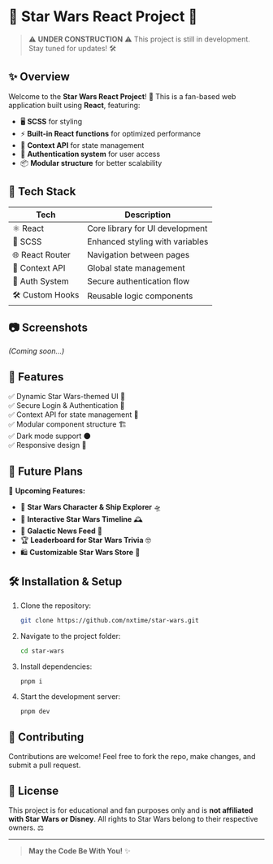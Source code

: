 # 🌌 Star Wars React Project 🚀

> ⚠️ **UNDER CONSTRUCTION** ⚠️
> This project is still in development. Stay tuned for updates! 🛠️

## ✨ Overview

Welcome to the **Star Wars React Project**! 🌠 This is a fan-based web application built using **React**, featuring:

- 🖥️ **SCSS** for styling
- ⚡ **Built-in React functions** for optimized performance
- 🧠 **Context API** for state management
- 🔐 **Authentication system** for user access
- 📦 **Modular structure** for better scalability

## 🚀 Tech Stack

| Tech         | Description                        |
|-------------|----------------------------------|
| ⚛️ React    | Core library for UI development  |
| 🎨 SCSS    | Enhanced styling with variables  |
| 🌐 React Router | Navigation between pages     |
| 🧠 Context API | Global state management       |
| 🔐 Auth System | Secure authentication flow   |
| 🛠️ Custom Hooks | Reusable logic components   |

## 📷 Screenshots

_(Coming soon...)_

## 📜 Features

✅ Dynamic Star Wars-themed UI 🌠  
✅ Secure Login & Authentication 🔐  
✅ Context API for state management 🧠  
✅ Modular component structure 🏗️  
✅ Dark mode support 🌑  
✅ Responsive design 📱  

## 🔮 Future Plans

🚧 **Upcoming Features:**

- 🎥 **Star Wars Character & Ship Explorer** 🛸
- 📜 **Interactive Star Wars Timeline** 🕰️
- 🌌 **Galactic News Feed** 📰
- 🏆 **Leaderboard for Star Wars Trivia** 🤓
- 🛍️ **Customizable Star Wars Store** 🛒

## 🛠️ Installation & Setup

1. Clone the repository:
   ```sh
   git clone https://github.com/nxtime/star-wars.git
   ```
2. Navigate to the project folder:
   ```sh
   cd star-wars
   ```
3. Install dependencies:
   ```sh
   pnpm i
   ```
4. Start the development server:
   ```sh
   pnpm dev
   ```

## 🌟 Contributing

Contributions are welcome! Feel free to fork the repo, make changes, and submit a pull request.

## 📜 License

This project is for educational and fan purposes only and is **not affiliated with Star Wars or Disney**. All rights to Star Wars belong to their respective owners. ⚖️

---

> **May the Code Be With You!** ✨

